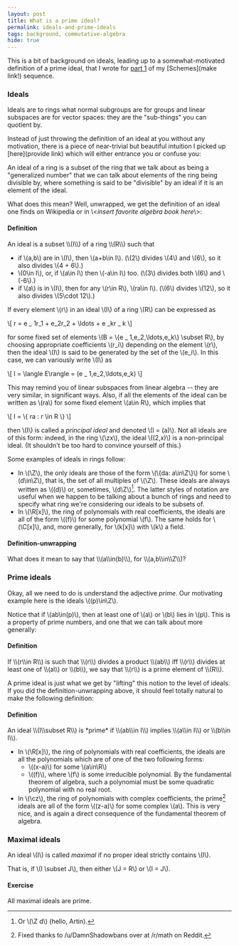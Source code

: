 ```yaml
---
layout: post
title: What is a prime ideal?
permalink: ideals-and-prime-ideals
tags: background, commutative-algebra
hide: true
---
```


This is a bit of background on ideals, leading up to a somewhat-motivated definition of a prime ideal, that I wrote for [part 1](/schemes-i/) of my [Schemes](make link!) sequence.

### Ideals

Ideals are to rings what normal subgroups are for groups and linear subspaces are for vector spaces: they are the "sub-things" you can quotient by.

Instead of just throwing the definition of an ideal at you without any motivation, there is a piece of near-trivial but beautiful intuition I picked up [here](provide link) which will either entrance you or confuse you:

An ideal of a ring is a subset of the ring that we talk about as being a "generalized number" that we can talk about elements of the ring being divisible by, where something is said to be "divisible" by an ideal if it is an element of the ideal.

What does this mean? Well, unwrapped, we get the definition of an ideal one finds on Wikipedia or in \\<*insert favorite algebra book here*\\>:

<div class="bs-callout bs-callout-info"><h4>Definition</h4>
<p>
An ideal is a subset \\(I\\) of a ring \\(R\\) such that

* if \\(a,b\\) are in \\(I\\), then \\(a+b\\in I\\). (\\(2\\) divides \\(4\\) and \\(6\\), so it also divides \\(4 + 6\\).)
* \\(0\\in I\\), or, if \\(a\\in I\\) then \\(-a\\in I\\) too. (\\(3\\) divides both \\(6\\) and \\(-6\\).)
* if \\(a\\) is in \\(I\\), then for any \\(r\\in R\\), \\(ra\\in I\\). (\\(6\\) divides \\(12\\), so it also divides \\(5\\cdot 12\\).)

</p>
</div>

If every element \\(r\\) in an ideal \\(I\\) of a ring \\(R\\) can be expressed as 

\\[ r = e _ 1r_1 + e_2r_2 + \\ldots + e  _kr _ k \\]
 
for some fixed set of elements \\(B = \\{e _ 1,e_2,\\ldots,e_k\\} \\subset R\\),<!--_--> by choosing appropriate coefficients \\(r_i\\)<!--_--> depending on the element \\(r\\), then the ideal \\(I\\) is said to be generated by the set of the \\(e_i\\). In this case, we can variously write \\(I\\) as 

\\[ I = \\langle E\\rangle = (e _ 1,e_2,\\ldots,e_k) \\]

This may remind you of linear subspaces from linear algebra -- they are very similar, in significant ways. Also, if all the elements of the ideal can be written as \\(ra\\) for some fixed element \\(a\\in R\\), which implies that

\\[ I = \\{ ra : r \\in R \\} \\]

then \\(I\\) is called a  _principal ideal_ and denoted \\(I = (a)\\). Not all ideals are of this form: indeed, in the ring \\(\\zx\\), the ideal \\((2,x)\\) is a non-principal ideal. (It shouldn't be too hard to convince yourself of this.)

Some examples of ideals in rings follow:

* In \\(\\Z\\), the only ideals are those of the form \\(\\{da: a\\in\\Z\\}\\) for some \\(d\\in\\Z\\), that is, the set of all multiples of \\(\\Z\\). These ideals are always written as \\((d)\\) or, sometimes, \\(d\\Z\\)[^artin]. The latter styles of notation are useful when we happen to be talking about a bunch of rings and need to specify what ring we're considering our ideals to be subsets of.
* In \\(\\R[x]\\), the ring of polynomials with real coefficients, the ideals are all of the form \\((f)\\) for some polynomial \\(f\\). The same holds for \\(\\C[x]\\), and, more generally, for \\(k[x]\\) with \\(k\\) a field.

<div class="bs-callout bs-callout-info"><h4>Definition-unwrapping</h4> <p>What does it mean to say that \\(a\\in(b)\\), for \\(a,b\\in\\Z\\)?</p> </div>

### Prime ideals

Okay, all we need to do is understand the adjective *prime*. Our motivating example here is the ideals \\((p)\\in\\Z\\).

Notice that if \\(ab\\in(p)\\), then at least one of \\(a\\) or \\(b\\) lies in \\(p\\). This is a property of prime numbers, and one that we can talk about more generally:

<div class="bs-callout bs-callout-info"><h4>Definition</h4> <p>If \\(r\\in R\\) is such that \\(r\\) divides a product \\(ab\\) iff \\(r\\) divides at least one of \\(a\\) or \\(b\\), we say that \\(r\\) is a prime element of \\(R\\).</p> </div>

A prime ideal is just what we get by "lifting" this notion to the level of ideals. If you did the definition-unwrapping above, it should feel totally natural to make the following definition:

<div class="bs-callout bs-callout-info"><h4>Definition</h4> <p>An ideal \\(I\\subset R\\) is *prime* if \\(ab\\in I\\) implies \\(a\\in I\\) or \\(b\\in I\\).</p> </div>

* In \\(\\R[x]\\), the ring of polynomials with real coefficients, the ideals are all the polynomials which are of one of the two following forms:
  - \\((x-a)\\) for some \\(a\\in\\R\\)
  - \\((f)\\), where \\(f\\) is some irreducible polynomial. By the fundamental theorem of algebra, such a polynomial must be some quadratic polynomial with no real root.
* In \\(\\cz\\), the ring of polynomials with complex coefficients, the prime[^prime-fix] ideals are all of the form \\((z-a)\\) for some complex \\(a\\). This is very nice, and is again a direct consequence of the fundamental theorem of algebra.

### Maximal ideals

An ideal \\(I\\) is called  _maximal_ if no proper ideal strictly contains \\(I\\). 

That is, if \\(I \\subset J\\), then either \\(J = R\\) or \\(I = J\\).

<div class="bs-callout bs-callout-info"><h4>Exercise</h4> <p>All maximal ideals are prime.</p> </div>

[^prime-fix]: Fixed thanks to /u/DamnShadowbans over at /r/math on Reddit.

[^artin]: Or \\(\\Z d\\) (hello, Artin).
